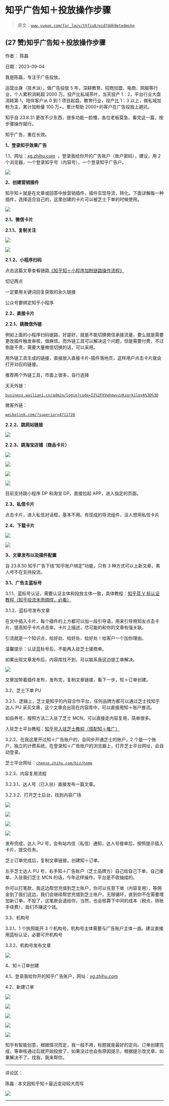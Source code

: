 # 知乎广告知＋投放操作步骤

> 原文：[`www.yuque.com/for_lazy/thfiu8/pid7ddk9etedmshe`](https://www.yuque.com/for_lazy/thfiu8/pid7ddk9etedmshe)

## (27 赞)知乎广告知＋投放操作步骤

作者： 陈磊

日期：2023-09-04

我是陈磊，专注于广告投放。

运营出身（技术派），做广告投放 5 年，深耕教育、招商加盟、电商、网服等行业，个人累积消耗超 2000 万。投产比私域茶叶，当天投产 1：2，平台行业大盘消耗第 1，陪伴客户从 0 到 1 项目起盘。教育行业，投产比 1：3 以上，做私域加粉为主，累计加粉量 100 万+。累计帮助 2000+的客户在广告投放上避坑。

知乎自 23.8.31 更改不少东西，很多功能一脸懵，各位老板莫急，看完这一篇，按步骤操作就行。

知乎广告，重在长效。

**1、登录知乎效果广告**

1.1、网址：[xg.zhihu.com](http://xg.zhihu.com)  ，登录我给你开的广告账户（账户密码），建议，用 2 个浏览器，一个登录知乎号（内容号），一个登录知乎广告户。

![](img/79a8fc1499fd042eb50c4d37c713bc7b.png)

**2、创建营销插件**

知乎知＋就是在文章或回答中放营销插件，插件实现导流，转化。下面详解每一种插件，选择适合自己的，这里创建的卡片可以被芝士下单的时候使用。

![](img/f4ece489d1a5178b182bfd4b2f7c3d37.png)

**2.1、微信卡片**

**2.1.1、复制关注**

![](img/5719e86874dfb3118896a396052c6371.png)

![](img/6a2efa7904c8fcae83c68d34c3f79076.png)

**2.1.2、小程序扫码**

点击这篇文章查看链路[《知乎知＋小程序加粉链路操作流程》](http://mp.weixin.qq.com/s?__biz=MzU4MDE3Mzk2Nw==&mid=2247486054&idx=1&sn=8936f41c4b673f7b1078360fbe607640&chksm=fd5ba386ca2c2a90650f1fbe423810bee692656a262bd024020cd2422f6b249edff8a3881889&scene=21#wechat_redirect)

切记两点

一定要用关键词回复获取的永久链接

公众号要绑定知乎小程序

**2.2、直接卡片**

**2.2.1、跳微信外链**

例如上面的小程序扫码链路，好是好，就是不能切换微信承接流量，要么就是需要更改插件触发审核，很麻烦。而外链工具可以解决这个问题，但是需要付费，不过倒是不贵，需要大量微信切换的话，可以采用。

用外链工具生成的链接，直接放入直接卡片-插件落地页，这样用户点击卡片就会打开对应的链接。

推荐两个外链工具，市面上很多，自行选择

天天外链：

[`business.wailian1.cn/admin/login?code=II%2FXVwVqwvzzKzork1lqyA%3D%3D`](https://business.wailian1.cn/admin/login?code=II/XVwVqwvzzKzork1lqyA==)

微客外链：

[`weikelink.com/?superior=4711720`](https://weikelink.com/?superior=4711720)

**2.2.2、跳网站链接**

![](img/a3ef31f7e28dcc693a71f0d607b2c28c.png)

**2.2.3、跳淘宝店铺（商品卡片）**

![](img/5d56b9be6deae64801e92440b934928e.png)

![](img/0e1a8217f39f34322c1dd1555bc103ee.png)

![](img/78487a8901f220a47033905be680ec77.png)

![](img/80869ee69363160bdc59a0c6a7c3297c.png)

目前支持跳小程序 DP 和淘宝 DP，直接拉起 APP，进入指定的页面。

**2.3、私信卡片**

点击卡片，进入私信对话框，基本不用。有现成的导流组件，没人想用私信卡片

**2.4、下载卡片**

![](img/b849a57fbe943b46d8d3756d0d26f940.png)

![](img/90ffed8e21079e6dbbbd0c24f8344e42.png)

**3、文章发布以及插件配置**

自 23.8.30 知乎广告下线“知乎账户绑定”功能，只有 3 种方式可以上新文章，素人号不在支持投流。

**3.1、广告主蓝标号**

3.1.1、蓝标号认证，需要认证主体和投放主体一致，具体教程：[知乎蓝 V 标认证教程（知乎投流未雨绸缪，必看）](http://mp.weixin.qq.com/s?__biz=MzU4MDE3Mzk2Nw==&mid=2247486389&idx=1&sn=4c312a65fa74f713a907d8e71118e932&chksm=fd5ba255ca2c2b436f875d2cf37609fd9b9a65f1f20878601b34067dae32b3ffede64ee553b8&scene=21#wechat_redirect)

3.1.2、蓝标号发布文章

在文中插入卡片，每个插件的上方都可以加一段引导语，用来引导用知友点击卡片，提高知乎卡片点击率，卡片上描述，尽可能的和你的文章有强关联。

引流就是一个知识点，给好处、给好处、给好处！给客户一个加你理由。

温馨提示：认证蓝标号后，不能再入驻芝士接商单。

如果出现文章发布后，内容库找不到，可以联系我这边提工单解决。

![](img/6ec30b687e38281f5256ee6c7b60f36d.png)

文章加带着插件发布，发布完，复制文章链接，看下一步，知＋订单创建。

3.2、芝士下单 PU

3.2.1、逻辑上，芝士是知乎的内容合作平台，任何品牌方都可以通过芝士找知乎达人 PU 采买文章，这个文章会出现在内容库中，可以直接用知＋账户推流。

如自养号，按照方法二入驻了芝士 MCN，可以直接走内容复用，简单很多。

入驻芝士平台教程：[知乎号入驻芝士教程（搭配知＋推广）](http://mp.weixin.qq.com/s?__biz=MzU4MDE3Mzk2Nw==&mid=2247486404&idx=1&sn=599c2c8ea0f5c1ad4fed9aecbd391bc2&chksm=fd5ba224ca2c2b326c347dda6cbce61507e0ead9e16455b77711c8483bc8962090eef2646fe7&scene=21#wechat_redirect)

3.2.2、在我这里开过知＋广告账户的，会同步开通芝士的账户，2 个是一个账户，独立的计费系统，在登录知＋广告账户的浏览器上，打开芝士平台网址，会自动登录。

芝士平台网址：[`cheese.zhihu.com/biz/home`](https://cheese.zhihu.com/biz/home)   

3.2.3、内容复用流程

3.2.3.1、达人号（已入驻）直接发布一篇文章。

3.2.3.2、打开芝士后台，找到内容广场

![](img/2018c70d29f210048f1d091570514eb6.png)

![](img/bcaeb22c735df300e014acc669271009.png)

![](img/bcaeb22c735df300e014acc669271009.png)

![](img/74de9a4bda8611eb99f70a8d2eb60bca.png)

发布完成，达人 PU 号，会有站内信（私信）通知，达人号接单后，按照提示插入卡片，提交任务。

芝士订单完成后，复制文章链接，创建知＋订单。

左手芝士达人 PU 号，右手知＋广告账户（芝士品牌方）自己给自己下单，自己接单，入驻我们芝士 MCN 的话，今年这样操作，平台是不收抽成的。

你可以打笔款，我这边帮您充值到芝士账户，你可以任意下单（内容复用），等佣金到了我们这边，我们会继续帮您充值到芝士账户，无限循环，直到你不在需要增加新订单，不投了，这笔款会退给你，当然，也会核算下中间的成本（税点，转账手续费），我们不赚这个钱。

3.3、机构号

3.3.1、1 个执照能开 3 个机构号，机构号主体需要与广告账户主体一直。建议直接用蓝标认证，必要可开机构号

3.3.2、机构号发布文章

![](img/6ec30b687e38281f5256ee6c7b60f36d.png)

4、知＋订单创建

4.1、登录我给你开的知乎广告账户，网址：[xg.zhihu.com](http://xg.zhihu.com)

4.2、新建订单

![](img/8c41f2d62a6a945d11b8ed6b2ed8d640.png)

![](img/7ad4756cda56d5f23dfb95eb810a95f8.png)

![](img/6522804ae16d24f278ea2c2f2ced01ef.png)

![](img/de84769ba5d0d2ffbdff6af90348d435.png)

![](img/d2639d2f2e816cecf6a8633bff325838.png)

知乎有智能创意，根据情况而定，我一般不用，标题就是最好的定向。订单创建完成，等审核通过后就开始投放了，如果没过也会有原因提示，根据提示改文章，如果解决不了，找我，我来帮你。

* * *

评论区：

陈磊 : 本文因知乎知＋最近变动较大而写

![](img/1c37d505930596d12a88ab23e11aa07a.png)

* * *